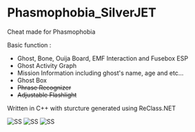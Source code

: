 # Phasmophobia_SilverJET
Cheat made for Phasmophobia

Basic function :
- Ghost, Bone, Ouija Board, EMF Interaction and Fusebox ESP
- Ghost Activity Graph
- Mission Information including ghost's name, age and etc...
- Ghost Box
- ~~Phrase Recognizer~~
- ~~Adjustable Flashlight~~


Written in C++ with sturcture generated using ReClass.NET

![SS](https://i.imgur.com/rpxMNsD.png)
![SS](https://i.imgur.com/YIzkRDy.png)
![SS](https://i.imgur.com/1jjbmB7.png)
